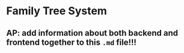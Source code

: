 # Family Tree System

## **AP**: add information about both backend and frontend together to this `.md` file!!!